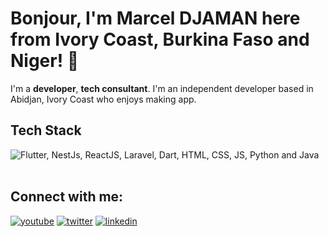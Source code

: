 # Bonjour, I'm Marcel DJAMAN here from Ivory Coast, Burkina Faso and Niger! 👋

I'm a **developer**, **tech consultant**. I'm an independent developer based in Abidjan, Ivory Coast who enjoys making app.
<!--
**mdjaman/mdjaman** is a ✨ _special_ ✨ repository because its `README.md` (this file) appears on your GitHub profile.

Here are some ideas to get you started:

- 🔭 I’m currently working on ...
- 🌱 I’m currently learning ...
- 👯 I’m looking to collaborate on ...
- 🤔 I’m looking for help with ...
- 💬 Ask me about ...
- 📫 How to reach me: ...
- 😄 Pronouns: ...
- ⚡ Fun fact: ...
-->
## Tech Stack

<img src="https://skillicons.dev/icons?i=js,html,css,php,dart,flutter,java,python,vue" title="Flutter, NestJs, ReactJS, Laravel, Dart, HTML, CSS, JS, Python, Java" alt="Flutter, NestJs, ReactJS, Laravel, Dart, HTML, CSS, JS, Python and Java" /> <br /><br />

## Connect with me:

[![youtube](https://img.shields.io/badge/youtube-FF0000?style=for-the-badge&logo=youtube&logoColor=white)](https://www.youtube.com/@MarcelDjaman)
[![twitter](https://img.shields.io/badge/Twitter-1DA1F2?style=for-the-badge&logo=twitter&logoColor=white)](https://x.com/m_djaman/)
[![linkedin](https://img.shields.io/badge/LinkedIn-0077B5?style=for-the-badge&logo=linkedin&logoColor=white)](https://www.linkedin.com/in/marceldjaman/)
